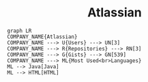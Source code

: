 <h1 align="center">Atlassian</h1>

```mermaid
graph LR
COMPANY_NAME{Atlassian}
COMPANY_NAME ---> U{Users} ---> UN[3]
COMPANY_NAME ---> R{Repositories} ---> RN[3]
COMPANY_NAME ---> G{Gists} ---> GN[539]
COMPANY_NAME ---> ML{Most Used<br>Languages}
ML --> Java[Java]
ML --> HTML[HTML]
```
